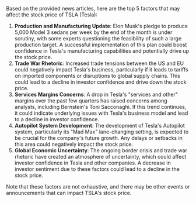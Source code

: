Based on the provided news articles, here are the top 5 factors that may affect the stock price of TSLA (Tesla):

1. **Production and Manufacturing Update**: Elon Musk's pledge to produce 5,000 Model 3 sedans per week by the end of the month is under scrutiny, with some experts questioning the feasibility of such a large production target. A successful implementation of this plan could boost confidence in Tesla's manufacturing capabilities and potentially drive up the stock price.
2. **Trade War Rhetoric**: Increased trade tensions between the US and EU could negatively impact Tesla's business, particularly if it leads to tariffs on imported components or disruptions to global supply chains. This could lead to a decline in investor confidence and drive down the stock price.
3. **Services Margins Concerns**: A drop in Tesla's "services and other" margins over the past few quarters has raised concerns among analysts, including Bernstein's Toni Sacconaghi. If this trend continues, it could indicate underlying issues with Tesla's business model and lead to a decline in investor confidence.
4. **Autopilot System Development**: The development of Tesla's Autopilot system, particularly its "Mad Max" lane-changing setting, is expected to be crucial for the company's future growth. Any delays or setbacks in this area could negatively impact the stock price.
5. **Global Economic Uncertainty**: The ongoing border crisis and trade war rhetoric have created an atmosphere of uncertainty, which could affect investor confidence in Tesla and other companies. A decrease in investor sentiment due to these factors could lead to a decline in the stock price.

Note that these factors are not exhaustive, and there may be other events or announcements that can impact TSLA's stock price.